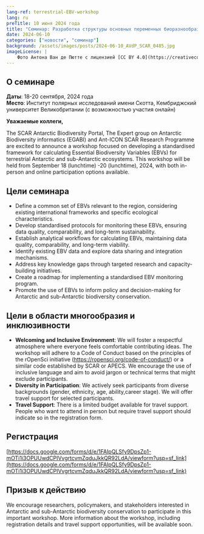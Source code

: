 ```yaml
---
lang-ref: terrestrial-EBV-workshop
lang: ru
preTitle: 10 июня 2024 года
title: "Семинар: Разработка структуры основных переменных биоразнообразия (EBVs) в наземных антарктических и субантарктических экосистемах"
date: 2024-06-10
categories: ["новости", "семинар"]
background: /assets/images/posts/2024-06-10_AVdP_SCAR_0485.jpg
imageLicense: |
    Фото Антона Ван де Пютте с лицензией [CC BY 4.0](https://creativecommons.org/licenses/by/4.0/)
---
```


## О семинаре

**Даты**: 18-20 сентября, 2024 года \
**Место**: Институт полярных исследований имени Скотта, Кембриджский университет Великобритании (с возможностью участия онлайн)

**Уважаемые коллеги,**

The SCAR Antarctic Biodiversity Portal, The Expert group on Antarctic Biodiversity informatics (EGABI) and Ant-ICON SCAR Research Programme are excited to announce a workshop focused on developing a standardised framework for calculating Essential Biodiversity Variables (EBVs) for terrestrial Antarctic and sub-Antarctic ecosystems. This workshop will be held from September 18 (lunchtime) -20 (lunchtime), 2024, with both in-person and online participation options available.

## Цели семинара

- Define a common set of EBVs relevant to the region, considering existing international frameworks and specific ecological characteristics. 
- Develop standardised protocols for monitoring these EBVs, ensuring data quality, comparability, and long-term sustainability. 
- Establish analytical workflows for calculating EBVs, maintaining data quality, comparability, and long-term viability. 
- Identify existing EBV data and explore data sharing and integration mechanisms. 
- Address key knowledge gaps through targeted research and capacity-building initiatives. 
- Create a roadmap for implementing a standardised EBV monitoring program. 
- Promote the use of EBVs to inform policy and decision-making for Antarctic and sub-Antarctic biodiversity conservation.

## Цели в области многообразия и инклюзивности

- **Welcoming and Inclusive Environment**: We will foster a respectful atmosphere where everyone feels comfortable contributing ideas. The workshop will adhere to a Code of Conduct based on the principles of the rOpenSci initiative (https://ropensci.org/code-of-conduct/) or a similar code established by SCAR or APECS. We encourage the use of inclusive language and aim to avoid jargon or technical terms that might exclude participants. 
- **Diversity in Participation**: We actively seek participants from diverse backgrounds (gender, ethnicity, age, ability,career stage). We will offer travel support for selected participants. 
- **Travel Support**: There is a limited budget available for travel support. People who want to attend in person but require travel support should indicate so in the registration form.

## Регистрация

[https://docs.google.com/forms/d/e/1FAIpQLSfy9DpsZp1-mOTi1i3OPUUwdCPIVvgrtcvmZqduJkkQR92LdA/viewform?usp=sf_link](https://docs.google.com/forms/d/e/1FAIpQLSfy9DpsZp1-mOTi1i3OPUUwdCPIVvgrtcvmZqduJkkQR92LdA/viewform?usp=sf_link)

## Призыв к действию
We encourage researchers, policymakers, and stakeholders interested in Antarctic and sub-Antarctic biodiversity conservation to participate in this important workshop. More information about the workshop, including registration details and travel support opportunities, will be available soon.

